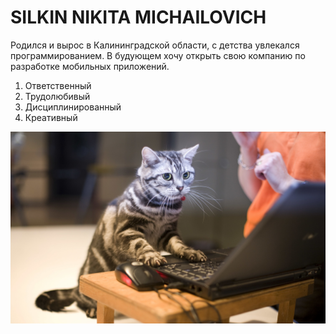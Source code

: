 # SILKIN NIKITA MICHAILOVICH

Родился и вырос в Калининградской области, с детства увлекался программированием.
В будующем хочу открыть свою компанию по разработке мобильных приложений.

1. Ответственный 
2. Трудолюбивый
3. Дисциплинированный
4. Креативный 

![](https://github.com/Neketa77/CourseWork/blob/master/img/Моя%20фотография.jpg?raw=true)
